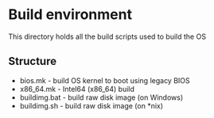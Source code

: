 Build environment
=================

This directory holds all the build scripts used to build the OS

Structure
---------

* bios.mk - build OS kernel to boot using legacy BIOS
* x86_64.mk - Intel64 (x86_64) build
* buildimg.bat - build raw disk image (on Windows)
* buildimg.sh - build raw disk image (on *nix)
